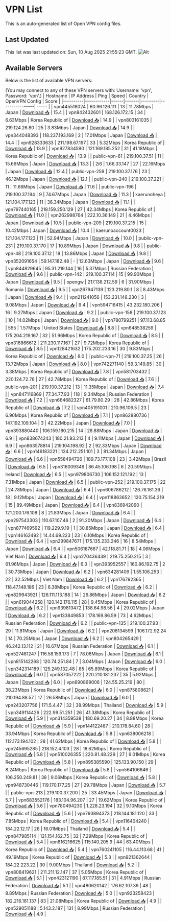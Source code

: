 # VPN List

This is an auto-generated list of Open VPN config files.

## Last Updated

This list was last updated on: Sun, 10 Aug 2025 21:55:23 GMT.
![Alt](https://repobeats.axiom.co/api/embed/186b98318ef1479477931607c1ad7d823f12451f.svg "Repobeats analytics image")

## Available Servers

Below is the list of available VPN servers:

(You may connect to any of these VPN servers with: Username: 'vpn', Password: 'vpn'.)
| Hostname | IP Address | Ping | Speed | Country | OpenVPN Config | Score |
|----------|------------|------|-------|---------|----------------| ----- |
| vpn445518024 | 60.96.126.111 | 13 | 11.78Mbps | Japan | [Download 📥](./configs/server_0_JP.ovpn) | 15.4 |
| vpn842432601 | 168.126.172.15 | 34 | 6.63Mbps | Korea Republic of | [Download 📥](./configs/server_1_KR.ovpn) | 14.9 |
| vpn803161035 | 219.124.26.80 | 25 | 3.83Mbps | Japan | [Download 📥](./configs/server_2_JP.ovpn) | 14.9 |
| vpn344048393 | 118.237.193.169 | 2 | 17.01Mbps | Japan | [Download 📥](./configs/server_3_JP.ovpn) | 14.4 |
| vpn928333633 | 211.198.67.197 | 33 | 5.32Mbps | Korea Republic of | [Download 📥](./configs/server_4_KR.ovpn) | 13.9 |
| vpn927834590 | 121.169.185.252 | 31 | 41.18Mbps | Korea Republic of | [Download 📥](./configs/server_5_KR.ovpn) | 13.9 |
| public-vpn-61 | 219.100.37.51 | 11 | 15.66Mbps | Japan | [Download 📥](./configs/server_6_JP.ovpn) | 13.3 |
| 2i6 | 1.66.33.147 | 27 | 22.16Mbps | Japan | [Download 📥](./configs/server_7_JP.ovpn) | 12.4 |
| public-vpn-259 | 219.100.37.176 | 23 | 46.12Mbps | Japan | [Download 📥](./configs/server_8_JP.ovpn) | 12.1 |
| public-vpn-240 | 219.100.37.221 | 11 | 11.66Mbps | Japan | [Download 📥](./configs/server_9_JP.ovpn) | 11.6 |
| public-vpn-196 | 219.100.37.194 | 9 | 74.67Mbps | Japan | [Download 📥](./configs/server_10_JP.ovpn) | 11.3 |
| kaerunoheya | 121.104.177.123 | 11 | 36.34Mbps | Japan | [Download 📥](./configs/server_11_JP.ovpn) | 11.1 |
| vpn797440165 | 218.159.250.129 | 27 | 42.34Mbps | Korea Republic of | [Download 📥](./configs/server_12_KR.ovpn) | 11.0 |
| vpn262998764 | 222.10.36.149 | 21 | 4.46Mbps | Japan | [Download 📥](./configs/server_13_JP.ovpn) | 10.5 |
| public-vpn-209 | 219.100.37.215 | 15 | 10.42Mbps | Japan | [Download 📥](./configs/server_14_JP.ovpn) | 10.4 |
| kaerunoaccount0023 | 121.104.177.123 | 11 | 52.94Mbps | Japan | [Download 📥](./configs/server_15_JP.ovpn) | 10.0 |
| public-vpn-231 | 219.100.37.170 | 17 | 10.89Mbps | Japan | [Download 📥](./configs/server_16_JP.ovpn) | 9.8 |
| public-vpn-48 | 219.100.37.12 | 18 | 13.86Mbps | Japan | [Download 📥](./configs/server_17_JP.ovpn) | 9.8 |
| vpn352091654 | 59.147.182.48 | - | 12.63Mbps | Japan | [Download 📥](./configs/server_18_JP.ovpn) | 9.6 |
| vpn844829645 | 95.31.219.144 | 16 | 5.37Mbps | Russian Federation | [Download 📥](./configs/server_19_RU.ovpn) | 9.6 |
| public-vpn-142 | 219.100.37.114 | 15 | 99.90Mbps | Japan | [Download 📥](./configs/server_20_JP.ovpn) | 9.5 |
| opengw | 217.138.212.59 | 6 | 31.90Mbps | Romania | [Download 📥](./configs/server_21_RO.ovpn) | 9.5 |
| vpn267947139 | 123.219.80.1 | 8 | 8.43Mbps | Japan | [Download 📥](./configs/server_22_JP.ovpn) | 9.4 |
| vpn211241056 | 153.231.148.230 | 3 | 9.08Mbps | Japan | [Download 📥](./configs/server_23_JP.ovpn) | 9.4 |
| vpn594716415 | 43.232.180.206 | 16 | 9.27Mbps | Japan | [Download 📥](./configs/server_24_JP.ovpn) | 9.2 |
| public-vpn-158 | 219.100.37.123 | 10 | 14.02Mbps | Japan | [Download 📥](./configs/server_25_JP.ovpn) | 9.0 |
| vpn780799251 | 97.113.68.85 | 555 | 1.57Mbps | United States | [Download 📥](./configs/server_26_US.ovpn) | 8.8 |
| vpn648538259 | 175.204.219.167 | 32 | 51.96Mbps | Korea Republic of | [Download 📥](./configs/server_27_KR.ovpn) | 8.5 |
| vpn316866612 | 211.230.117.167 | 27 | 9.72Mbps | Korea Republic of | [Download 📥](./configs/server_28_KR.ovpn) | 8.5 |
| vpn128421632 | 175.202.233.16 | 30 | 9.83Mbps | Korea Republic of | [Download 📥](./configs/server_29_KR.ovpn) | 8.0 |
| public-vpn-71 | 219.100.37.25 | 26 | 13.72Mbps | Japan | [Download 📥](./configs/server_30_JP.ovpn) | 8.0 |
| vpn742271140 | 59.3.149.85 | 30 | 3.38Mbps | Korea Republic of | [Download 📥](./configs/server_31_KR.ovpn) | 7.8 |
| vpn581703432 | 220.124.72.76 | 27 | 42.78Mbps | Korea Republic of | [Download 📥](./configs/server_32_KR.ovpn) | 7.6 |
| public-vpn-201 | 219.100.37.212 | 13 | 11.35Mbps | Japan | [Download 📥](./configs/server_33_JP.ovpn) | 7.4 |
| vpn847116869 | 77.34.77.93 | 118 | 9.34Mbps | Russian Federation | [Download 📥](./configs/server_34_RU.ovpn) | 7.2 |
| vpn664682327 | 61.79.80.29 | 28 | 42.86Mbps | Korea Republic of | [Download 📥](./configs/server_35_KR.ovpn) | 7.2 |
| vpn405191001 | 210.96.106.5 | 23 | 6.90Mbps | Korea Republic of | [Download 📥](./configs/server_36_KR.ovpn) | 7.1 |
| vpn862880736 | 147.192.109.104 | 3 | 42.22Mbps | Japan | [Download 📥](./configs/server_37_JP.ovpn) | 7.0 |
| vpn393880440 | 106.159.180.215 | 14 | 28.88Mbps | Japan | [Download 📥](./configs/server_38_JP.ovpn) | 6.9 |
| vpn838674243 | 180.21.93.213 | 4 | 9.11Mbps | Japan | [Download 📥](./configs/server_39_JP.ovpn) | 6.9 |
| vpn863578814 | 219.104.198.92 | 2 | 92.33Mbps | Japan | [Download 📥](./configs/server_40_JP.ovpn) | 6.6 |
| vpn146183221 | 124.212.251.101 | 3 | 81.34Mbps | Japan | [Download 📥](./configs/server_41_JP.ovpn) | 6.6 |
| vpn558494726 | 189.73.177.108 | 23 | 3.42Mbps | Brazil | [Download 📥](./configs/server_42_BR.ovpn) | 6.5 |
| vpn316009349 | 86.45.106.198 | 6 | 20.59Mbps | Ireland | [Download 📥](./configs/server_43_IE.ovpn) | 6.5 |
| vpn979806730 | 106.152.121.192 | 13 | 7.31Mbps | Japan | [Download 📥](./configs/server_44_JP.ovpn) | 6.5 |
| public-vpn-252 | 219.100.37.175 | 22 | 24.78Mbps | Japan | [Download 📥](./configs/server_45_JP.ovpn) | 6.4 |
| vpn606786212 | 126.76.161.36 | 18 | 9.12Mbps | Japan | [Download 📥](./configs/server_46_JP.ovpn) | 6.4 |
| vpn118863652 | 120.75.154.219 | 15 | 89.49Mbps | Japan | [Download 📥](./configs/server_47_JP.ovpn) | 6.4 |
| vpn836942090 | 121.200.176.108 | 8 | 21.83Mbps | Japan | [Download 📥](./configs/server_48_JP.ovpn) | 6.4 |
| vpn297543303 | 110.67.107.46 | 2 | 91.20Mbps | Japan | [Download 📥](./configs/server_49_JP.ovpn) | 6.4 |
| vpn877469592 | 119.229.9.19 | 1 | 30.85Mbps | Japan | [Download 📥](./configs/server_50_JP.ovpn) | 6.4 |
| vpn146162492 | 14.44.69.223 | 23 | 6.10Mbps | Korea Republic of | [Download 📥](./configs/server_51_KR.ovpn) | 6.4 |
| vpn299847671 | 175.135.233.246 | 16 | 8.54Mbps | Japan | [Download 📥](./configs/server_52_JP.ovpn) | 6.4 |
| vpn506187667 | 42.118.81.71 | 18 | 4.06Mbps | Viet Nam | [Download 📥](./configs/server_53_VN.ovpn) | 6.4 |
| vpn270436439 | 219.75.250.215 | 3 | 61.96Mbps | Japan | [Download 📥](./configs/server_54_JP.ovpn) | 6.3 |
| vpn393952557 | 160.86.192.75 | 2 | 30.73Mbps | Japan | [Download 📥](./configs/server_55_JP.ovpn) | 6.2 |
| vpn634281409 | 1.55.106.253 | 22 | 32.52Mbps | Viet Nam | [Download 📥](./configs/server_56_VN.ovpn) | 6.2 |
| vpn176792365 | 118.47.148.186 | 23 | 6.38Mbps | Korea Republic of | [Download 📥](./configs/server_57_KR.ovpn) | 6.2 |
| vpn829943921 | 126.111.113.188 | 14 | 26.86Mbps | Japan | [Download 📥](./configs/server_58_JP.ovpn) | 6.2 |
| vpn619044258 | 120.142.176.115 | 28 | 9.45Mbps | Korea Republic of | [Download 📥](./configs/server_59_KR.ovpn) | 6.2 |
| vpn939813472 | 138.64.98.56 | 4 | 29.02Mbps | Japan | [Download 📥](./configs/server_60_JP.ovpn) | 6.2 |
| vpn133849853 | 178.169.86.59 | 73 | 4.62Mbps | Russian Federation | [Download 📥](./configs/server_61_RU.ovpn) | 6.2 |
| public-vpn-135 | 219.100.37.93 | 29 | 11.81Mbps | Japan | [Download 📥](./configs/server_62_JP.ovpn) | 6.2 |
| vpn208134599 | 106.172.92.24 | 14 | 70.25Mbps | Japan | [Download 📥](./configs/server_63_JP.ovpn) | 6.2 |
| vpn804265429 | 46.242.13.112 | 21 | 16.67Mbps | Russian Federation | [Download 📥](./configs/server_64_RU.ovpn) | 6.1 |
| vpn527481247 | 116.58.159.173 | 7 | 78.08Mbps | Japan | [Download 📥](./configs/server_65_JP.ovpn) | 6.1 |
| vpn815142268 | 120.74.251.84 | 7 | 3.04Mbps | Japan | [Download 📥](./configs/server_66_JP.ovpn) | 6.0 |
| vpn342314189 | 125.249.132.48 | 85 | 65.89Mbps | Korea Republic of | [Download 📥](./configs/server_67_KR.ovpn) | 6.0 |
| vpn587057222 | 220.210.181.237 | 35 | 5.92Mbps | Japan | [Download 📥](./configs/server_68_JP.ovpn) | 6.0 |
| vpn690869006 | 124.55.25.219 | 80 | 38.23Mbps | Korea Republic of | [Download 📥](./configs/server_69_KR.ovpn) | 6.0 |
| vpn875808621 | 210.194.88.57 | 17 | 26.58Mbps | Japan | [Download 📥](./configs/server_70_JP.ovpn) | 6.0 |
| vpn243207756 | 171.5.4.47 | 32 | 38.99Mbps | Thailand | [Download 📥](./configs/server_71_TH.ovpn) | 5.9 |
| vpn349114426 | 222.99.51.251 | 26 | 41.38Mbps | Korea Republic of | [Download 📥](./configs/server_72_KR.ovpn) | 5.9 |
| vpn314359538 | 180.69.20.27 | 34 | 8.88Mbps | Korea Republic of | [Download 📥](./configs/server_73_KR.ovpn) | 5.9 |
| vpn144122487 | 210.178.84.60 | 28 | 33.94Mbps | Korea Republic of | [Download 📥](./configs/server_74_KR.ovpn) | 5.8 |
| vpn638006218 | 112.173.194.102 | 28 | 41.62Mbps | Korea Republic of | [Download 📥](./configs/server_75_KR.ovpn) | 5.8 |
| vpn245695285 | 218.152.4.103 | 28 | 18.62Mbps | Korea Republic of | [Download 📥](./configs/server_76_KR.ovpn) | 5.8 |
| vpn510026355 | 220.81.48.229 | 27 | 9.01Mbps | Korea Republic of | [Download 📥](./configs/server_77_KR.ovpn) | 5.8 |
| vpn895385590 | 125.133.90.150 | 29 | 8.24Mbps | Korea Republic of | [Download 📥](./configs/server_78_KR.ovpn) | 5.8 |
| vpn564106646 | 106.250.249.81 | 38 | 9.06Mbps | Korea Republic of | [Download 📥](./configs/server_79_KR.ovpn) | 5.8 |
| vpn948730446 | 119.170.177.25 | 27 | 29.78Mbps | Japan | [Download 📥](./configs/server_80_JP.ovpn) | 5.7 |
| public-vpn-213 | 219.100.37.200 | 25 | 33.45Mbps | Japan | [Download 📥](./configs/server_81_JP.ovpn) | 5.7 |
| vpn683552176 | 183.104.96.207 | 27 | 19.62Mbps | Korea Republic of | [Download 📥](./configs/server_82_KR.ovpn) | 5.6 |
| vpn780494230 | 1.228.23.194 | 32 | 9.10Mbps | Korea Republic of | [Download 📥](./configs/server_83_KR.ovpn) | 5.6 |
| vpn793894373 | 218.144.181.120 | 33 | 7.85Mbps | Korea Republic of | [Download 📥](./configs/server_84_KR.ovpn) | 5.4 |
| vpn116404240 | 184.22.12.17 | 26 | 16.01Mbps | Thailand | [Download 📥](./configs/server_85_TH.ovpn) | 5.4 |
| vpn847985114 | 121.154.162.75 | 32 | 7.29Mbps | Korea Republic of | [Download 📥](./configs/server_86_KR.ovpn) | 5.4 |
| vpn816216625 | 115.140.205.9 | 44 | 63.40Mbps | Korea Republic of | [Download 📥](./configs/server_87_KR.ovpn) | 5.4 |
| vpn760241105 | 116.44.113.68 | 41 | 49.19Mbps | Korea Republic of | [Download 📥](./configs/server_88_KR.ovpn) | 5.3 |
| vpn921362644 | 184.22.223.22 | 30 | 9.00Mbps | Thailand | [Download 📥](./configs/server_89_TH.ovpn) | 5.2 |
| vpn808419621 | 211.211.12.147 | 37 | 5.05Mbps | Korea Republic of | [Download 📥](./configs/server_90_KR.ovpn) | 5.1 |
| vpn423121190 | 87.117.185.51 | 31 | 4.91Mbps | Russian Federation | [Download 📥](./configs/server_91_RU.ovpn) | 5.1 |
| vpn480620142 | 176.62.107.39 | 48 | 8.89Mbps | Russian Federation | [Download 📥](./configs/server_92_RU.ovpn) | 5.0 |
| vpn923258423 | 182.216.181.137 | 83 | 21.08Mbps | Korea Republic of | [Download 📥](./configs/server_93_KR.ovpn) | 4.9 |
| vpn529051188 | 5.143.2.187 | 131 | 8.99Mbps | Russian Federation | [Download 📥](./configs/server_94_RU.ovpn) | 4.9 |
